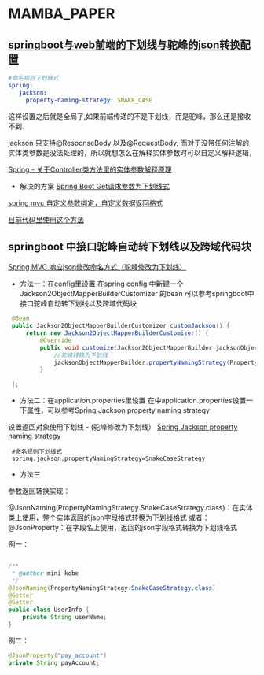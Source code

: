 
# MAMBA_PAPER

## [springboot与web前端的下划线与驼峰的json转换配置](https://www.jianshu.com/p/cb02796dfbd2)

```yaml
#命名规则下划线式
spring:
   jackson:
     property-naming-strategy: SNAKE_CASE
```

这样设置之后就是全局了,如果前端传递的不是下划线，而是驼峰，那么还是接收不到.

jackson 只支持@ResponseBody 以及@RequestBody,
而对于没带任何注解的实体类参数是没法处理的，所以就想怎么在解释实体参数时可以自定义解释逻辑，

[Spring - 关于Controller类方法里的实体参数解释原理](https://www.jianshu.com/p/59f5e3824520)

- 解决的方案
[Spring Boot Get请求参数为下划线式](http://www.appblog.cn/2019/06/10/Spring%20Boot%20Get%E8%AF%B7%E6%B1%82%E5%8F%82%E6%95%B0%E4%B8%BA%E4%B8%8B%E5%88%92%E7%BA%BF%E5%BC%8F/)

[spring mvc 自定义参数绑定，自定义数据返回格式](https://scutuyu.github.io/2018/12/18/spring-mvc-%E8%87%AA%E5%AE%9A%E4%B9%89%E5%8F%82%E6%95%B0%E7%BB%91%E5%AE%9A%EF%BC%8C%E8%87%AA%E5%AE%9A%E4%B9%89%E6%95%B0%E6%8D%AE%E8%BF%94%E5%9B%9E%E6%A0%BC%E5%BC%8F/)

[目前代码里使用这个方法](https://github.com/lemonzone2010/springmvc-demo/blob/master/src/main/java/com/example/springmvcdemo/controller/camel/SnakeToCamelServletRequestDataBinderFactory.java)


## springboot 中接口驼峰自动转下划线以及跨域代码块

[Spring MVC 响应json修改命名方式（驼峰修改为下划线）](https://segmentfault.com/a/1190000018635039)

- 方法一：在config里设置
 在spring config 中新建一个Jackson2ObjectMapperBuilderCustomizer 的bean 
 可以参考springboot中接口驼峰自动转下划线以及跨域代码块
```java
 @Bean
 public Jackson2ObjectMapperBuilderCustomizer customJackson() {
     return new Jackson2ObjectMapperBuilderCustomizer() {
         @Override
         public void customize(Jackson2ObjectMapperBuilder jacksonObjectMapperBuilder) {
             //驼峰转换为下划线
             jacksonObjectMapperBuilder.propertyNamingStrategy(PropertyNamingStrategy.SNAKE_CASE);
         }
 
 };
```

- 方法二：在application.properties里设置
 在中application.properties设置一下属性，可以参考Spring Jackson property naming strategy

设置返回对象使用下划线 - (驼峰修改为下划线）
[Spring Jackson property naming strategy](https://javadeveloperzone.com/spring/spring-jackson-property-naming-strategy/)

```properties
 #命名规则下划线式
 spring.jackson.propertyNamingStrategy=SnakeCaseStrategy
 ```
- 方法三

参数返回转换实现：

@JsonNaming(PropertyNamingStrategy.SnakeCaseStrategy.class)：在实体类上使用，整个实体返回的json字段格式转换为下划线格式
或者：@JsonProperty：在字段名上使用，返回的json字段格式转换为下划线格式

例一：
```java

/**
 * @author mini kobe
 */
@JsonNaming(PropertyNamingStrategy.SnakeCaseStrategy.class)
@Getter
@Setter
public class UserInfo {
    private String userName;
}
```

例二： 
```java
@JsonProperty("pay_account")
private String payAccount;
```





